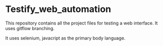 # Testify_web_automation
This repository contains all the project files for testing a web interface. It uses gitflow branching.

It uses selenium, javacript as the primary body language.
